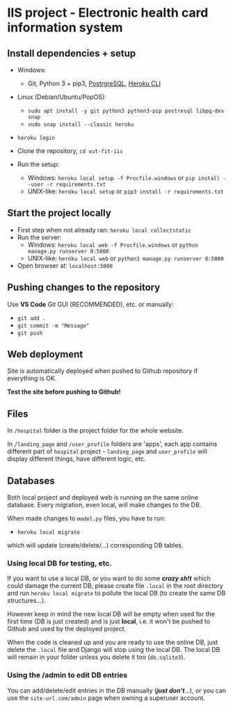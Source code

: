 # IIS project - Electronic health card information system

## Install dependencies + setup

- Windows:
  - Git, Python 3 + pip3, [PostrgreSQL](https://www.postgresql.org/download/), [Heroku CLI](https://devcenter.heroku.com/articles/heroku-cli#download-and-install)
- Linux (Debian/Ubuntu/PopOS):
  - ```sudo apt install -y git python3 python3-pip postresql libpq-dev snap```
  - ```sudo snap install --classic heroku```
  
- ```heroku login```
- Clone the repository, ```cd vut-fit-iis```
- Run the setup:
  - Windows:
  ```heroku local setup -f Procfile.windows``` or ```pip install --user -r requirements.txt```
  - UNIX-like:
  ```heroku local setup``` or ```pip3 install -r requirements.txt```

## Start the project locally

- First step when not already ran: ```heroku local collectstatic```
- Run the server:
  - Windows:
  ```heroku local web -f Procfile.windows``` or ```python manage.py runserver 0:5000```
  - UNIX-like:
  ```heroku local web``` or ```python3 manage.py runserver 0:5000```
- Open browser at: ```localhost:5000```

## Pushing changes to the repository

Use **VS Code** Git GUI (RECOMMENDED), etc. or manually:

- ```git add .```
- ```git commit -m "Message"```
- ```git push```

## Web deployment

Site is automatically deployed when pushed to Github repository if everything is OK.

**Test the site before pushing to Github!**

## Files

In ```/hospital``` folder is the project folder for the whole website.

In ```/landing_page``` and ```/user_profile``` folders are 'apps', each app contains different part of ```hospital``` project - ```landing_page``` and ```user_profile``` will display different things, have different logic, etc.

## Databases

Both local project and deployed web is running on the same online database. Every migration, even local, will make changes to the DB.

When made changes to ```model.py``` files, you have to run:

- ```heroku local migrate```

which will update (create/delete/...) corresponding DB tables.

### Using local DB for testing, etc.

If you want to use a local DB, or you want to do some ***crazy sh!t*** which could damage the current DB, please create file ```.local``` in the root directory and run ```heroku local migrate``` to pollute the local DB (to create the same DB structures...).

However keep in mind the new local DB will be empty when used for the first time (DB is just created) and is just **local**, i.e. it won't be pushed to Github and used by the deployed project.

When the code is cleaned up and you are ready to use the online DB, just delete the ```.local``` file and Django will stop using the local DB. The local DB will remain in your folder unless you delete it too (```db.sqlite3```).

### Using the /admin to edit DB entries

You can add/delete/edit entries in the DB manually (***just don't***...), or you can use the ```site-url.com/admin``` page when owning a superuser account.
